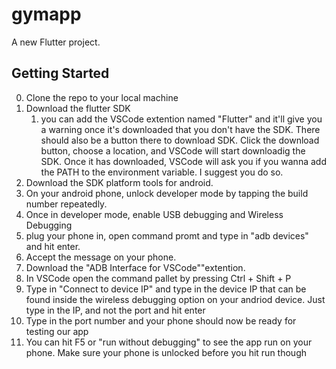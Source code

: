 # gymapp

A new Flutter project.

## Getting Started
0. Clone the repo to your local machine
1. Download the flutter SDK
    1. you can add the VSCode extention named "Flutter" and it'll give you a warning once it's downloaded that you don't have the SDK. There should also be a button there to download SDK. Click the download button, choose a location, and VSCode will start downloadig the SDK. Once it has downloaded, VSCode will ask you if you wanna add the PATH to the environment variable. I suggest you do so.
2. Download the SDK platform tools for android.
3. On your android phone, unlock developer mode by tapping the build number repeatedly.
4. Once in developer mode, enable USB debugging and Wireless Debugging
5. plug your phone in, open command promt and type in "adb devices" and hit enter.
6. Accept the message on your phone.
7. Download the "ADB Interface for VSCode""extention.
8. In VSCode open the command pallet by pressing Ctrl + Shift + P
9. Type in "Connect to device IP" and type in the device IP that can be found inside the wireless debugging option on your andriod device. Just type in the IP, and not the port and hit enter
10. Type in the port number and your phone should now be ready for testing our app
11. You can hit F5 or "run without debugging" to see the app run on your phone. Make sure your phone is unlocked before you hit run though


